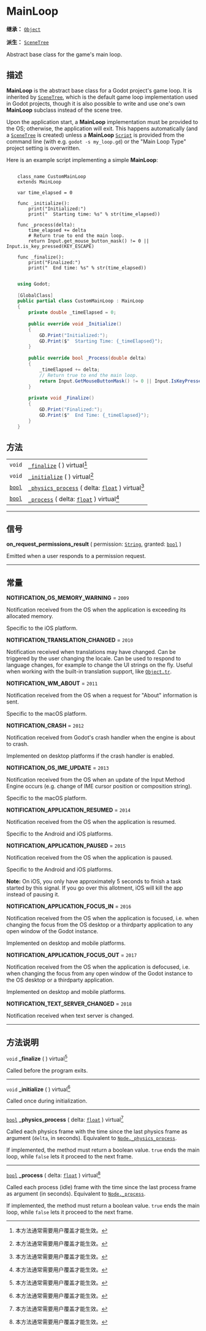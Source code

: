 <!-- ⚠ 请勿编辑本文件 ⚠ -->
<!-- 本文档使用脚本从 WeDot 引擎源码仓库生成。 -->
<!-- 生成脚本：https://github.com/WeDot-Engine/WeDot/tree/4.3/doc/tools/make_md.py； -->
<!-- 原文件：https://github.com/WeDot-Engine/WeDot/tree/4.3/doc/classes/MainLoop.xml。 -->

<div id="_class_mainloop"></div>

# MainLoop

**继承：** [`Object`](class_object.md)

**派生：** [`SceneTree`](class_scenetree.md)

Abstract base class for the game's main loop.

## 描述

**MainLoop** is the abstract base class for a Godot project's game loop. It is inherited by [`SceneTree`](class_scenetree.md), which is the default game loop implementation used in Godot projects, though it is also possible to write and use one's own **MainLoop** subclass instead of the scene tree.

Upon the application start, a **MainLoop** implementation must be provided to the OS; otherwise, the application will exit. This happens automatically (and a [`SceneTree`](class_scenetree.md) is created) unless a **MainLoop** [`Script`](class_script.md) is provided from the command line (with e.g. `godot -s my_loop.gd`) or the "Main Loop Type" project setting is overwritten.

Here is an example script implementing a simple **MainLoop**:



```gdscript

    class_name CustomMainLoop
    extends MainLoop
    
    var time_elapsed = 0
    
    func _initialize():
        print("Initialized:")
        print("  Starting time: %s" % str(time_elapsed))
    
    func _process(delta):
        time_elapsed += delta
        # Return true to end the main loop.
        return Input.get_mouse_button_mask() != 0 || Input.is_key_pressed(KEY_ESCAPE)
    
    func _finalize():
        print("Finalized:")
        print("  End time: %s" % str(time_elapsed))
```

```csharp

    using Godot;
    
    [GlobalClass]
    public partial class CustomMainLoop : MainLoop
    {
        private double _timeElapsed = 0;
    
        public override void _Initialize()
        {
            GD.Print("Initialized:");
            GD.Print($"  Starting Time: {_timeElapsed}");
        }
    
        public override bool _Process(double delta)
        {
            _timeElapsed += delta;
            // Return true to end the main loop.
            return Input.GetMouseButtonMask() != 0 || Input.IsKeyPressed(Key.Escape);
        }
    
        private void _Finalize()
        {
            GD.Print("Finalized:");
            GD.Print($"  End Time: {_timeElapsed}");
        }
    }
```







## 方法

|||
|:-:|:--|
| `void`                  | [`_finalize`](class_mainloop.md#class_mainloop_private_method__finalize) ( ) virtual[^virtual]                                                |
| `void`                  | [`_initialize`](class_mainloop.md#class_mainloop_private_method__initialize) ( ) virtual[^virtual]                                            |
| [`bool`](class_bool.md) | [`_physics_process`](class_mainloop.md#class_mainloop_private_method__physics_process) ( delta: [`float`](class_float.md) ) virtual[^virtual] |
| [`bool`](class_bool.md) | [`_process`](class_mainloop.md#class_mainloop_private_method__process) ( delta: [`float`](class_float.md) ) virtual[^virtual]                 |

<!-- rst-class:: classref-section-separator -->

---

## 信号

<div id="_class_class_mainloop_signal_on_request_permissions_result"></div>

**on_request_permissions_result** ( permission: [`String`](class_string.md), granted: [`bool`](class_bool.md) ) <div id="class_mainloop_signal_on_request_permissions_result"></div>

Emitted when a user responds to a permission request.

<!-- rst-class:: classref-section-separator -->

---

## 常量

<div id="_class_mainloop_constant_notification_os_memory_warning"></div>

**NOTIFICATION_OS_MEMORY_WARNING** = ``2009`` <div id="class_mainloop_constant_notification_os_memory_warning"></div>

Notification received from the OS when the application is exceeding its allocated memory.

Specific to the iOS platform.

<div id="_class_mainloop_constant_notification_translation_changed"></div>

**NOTIFICATION_TRANSLATION_CHANGED** = ``2010`` <div id="class_mainloop_constant_notification_translation_changed"></div>

Notification received when translations may have changed. Can be triggered by the user changing the locale. Can be used to respond to language changes, for example to change the UI strings on the fly. Useful when working with the built-in translation support, like [`Object.tr`](class_object.md#class_object_method_tr).

<div id="_class_mainloop_constant_notification_wm_about"></div>

**NOTIFICATION_WM_ABOUT** = ``2011`` <div id="class_mainloop_constant_notification_wm_about"></div>

Notification received from the OS when a request for "About" information is sent.

Specific to the macOS platform.

<div id="_class_mainloop_constant_notification_crash"></div>

**NOTIFICATION_CRASH** = ``2012`` <div id="class_mainloop_constant_notification_crash"></div>

Notification received from Godot's crash handler when the engine is about to crash.

Implemented on desktop platforms if the crash handler is enabled.

<div id="_class_mainloop_constant_notification_os_ime_update"></div>

**NOTIFICATION_OS_IME_UPDATE** = ``2013`` <div id="class_mainloop_constant_notification_os_ime_update"></div>

Notification received from the OS when an update of the Input Method Engine occurs (e.g. change of IME cursor position or composition string).

Specific to the macOS platform.

<div id="_class_mainloop_constant_notification_application_resumed"></div>

**NOTIFICATION_APPLICATION_RESUMED** = ``2014`` <div id="class_mainloop_constant_notification_application_resumed"></div>

Notification received from the OS when the application is resumed.

Specific to the Android and iOS platforms.

<div id="_class_mainloop_constant_notification_application_paused"></div>

**NOTIFICATION_APPLICATION_PAUSED** = ``2015`` <div id="class_mainloop_constant_notification_application_paused"></div>

Notification received from the OS when the application is paused.

Specific to the Android and iOS platforms.

 **Note:** On iOS, you only have approximately 5 seconds to finish a task started by this signal. If you go over this allotment, iOS will kill the app instead of pausing it.

<div id="_class_mainloop_constant_notification_application_focus_in"></div>

**NOTIFICATION_APPLICATION_FOCUS_IN** = ``2016`` <div id="class_mainloop_constant_notification_application_focus_in"></div>

Notification received from the OS when the application is focused, i.e. when changing the focus from the OS desktop or a thirdparty application to any open window of the Godot instance.

Implemented on desktop and mobile platforms.

<div id="_class_mainloop_constant_notification_application_focus_out"></div>

**NOTIFICATION_APPLICATION_FOCUS_OUT** = ``2017`` <div id="class_mainloop_constant_notification_application_focus_out"></div>

Notification received from the OS when the application is defocused, i.e. when changing the focus from any open window of the Godot instance to the OS desktop or a thirdparty application.

Implemented on desktop and mobile platforms.

<div id="_class_mainloop_constant_notification_text_server_changed"></div>

**NOTIFICATION_TEXT_SERVER_CHANGED** = ``2018`` <div id="class_mainloop_constant_notification_text_server_changed"></div>

Notification received when text server is changed.

<!-- rst-class:: classref-section-separator -->

---

## 方法说明

<div id="_class_mainloop_private_method__finalize"></div>

`void` **_finalize** ( ) virtual[^virtual]<div id="class_mainloop_private_method__finalize"></div>

Called before the program exits.

<!-- rst-class:: classref-item-separator -->

---

<div id="_class_mainloop_private_method__initialize"></div>

`void` **_initialize** ( ) virtual[^virtual]<div id="class_mainloop_private_method__initialize"></div>

Called once during initialization.

<!-- rst-class:: classref-item-separator -->

---

<div id="_class_mainloop_private_method__physics_process"></div>

[`bool`](class_bool.md) **_physics_process** ( delta: [`float`](class_float.md) ) virtual[^virtual]<div id="class_mainloop_private_method__physics_process"></div>

Called each physics frame with the time since the last physics frame as argument (`delta`, in seconds). Equivalent to [`Node._physics_process`](class_node.md#class_node_private_method__physics_process).

If implemented, the method must return a boolean value. `true` ends the main loop, while `false` lets it proceed to the next frame.

<!-- rst-class:: classref-item-separator -->

---

<div id="_class_mainloop_private_method__process"></div>

[`bool`](class_bool.md) **_process** ( delta: [`float`](class_float.md) ) virtual[^virtual]<div id="class_mainloop_private_method__process"></div>

Called each process (idle) frame with the time since the last process frame as argument (in seconds). Equivalent to [`Node._process`](class_node.md#class_node_private_method__process).

If implemented, the method must return a boolean value. `true` ends the main loop, while `false` lets it proceed to the next frame.

[^virtual]: 本方法通常需要用户覆盖才能生效。
[^const]: 本方法无副作用，不会修改该实例的任何成员变量。
[^vararg]: 本方法除了能接受在此处描述的参数外，还能够继续接受任意数量的参数。
[^constructor]: 本方法用于构造某个类型。
[^static]: 调用本方法无需实例，可直接使用类名进行调用。
[^operator]: 本方法描述的是使用本类型作为左操作数的有效运算符。
[^bitfield]: 这个值是由下列位标志构成位掩码的整数。
[^void]: 无返回值。
